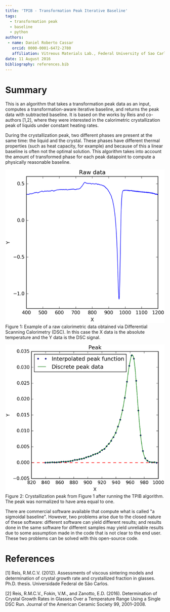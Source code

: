 ```yaml
---
title: 'TPIB - Transformation Peak Iterative Baseline'
tags:
  - transformation peak
  - baseline
  - python
authors:
 - name: Daniel Roberto Cassar
   orcid: 0000-0001-6472-2780
   affiliation: Vitreous Materials Lab., Federal University of Sao Carlos, Sao Carlos-SP, Brazil
date: 11 August 2016
bibliography: references.bib
---
```


# Summary

This is an algorithm that takes a transformation peak data as an input, computes a transformation-aware iterative baseline, and returns the peak data with subtracted baseline. It is based on the works by Reis and co-authors [1,2], where they were interested in the calorimetric crystallization peak of liquids under constant heating rates. 

During the crystallization peak, two different phases are present at the same time: the liquid and the crystal. These phases have different thermal properties (such as heat capacity, for example) and because of this a linear baseline is often not the optimal solution. This algorithm takes into account the amount of transformed phase for each peak datapoint to compute a physically reasonable baseline.

![Example of a raw calorimetric data obtained via Differential Scanning Calorimetry (DSC)](raw_data.png)
Figure 1: Example of a raw calorimetric data obtained via Differential Scanning Calorimetry (DSC). In this case the X data is the absolute temperature and the Y data is the DSC signal.

![Crystallization peak from Figure 1 after running the TPIB algorithm](peak.png)
Figure 2: Crystallization peak from Figure 1 after running the TPIB algorithm. The peak was normalized to have area equal to one.

There are commercial software available that compute what is called "a sigmoidal baseline". However, two problems arise due to the closed nature of these software: different software can yield different results; and results done in the same software for different samples may yield unreliable results due to some assumption made in the code that is not clear to the end user. These two problems can be solved with this open-source code.

# References

[1] Reis, R.M.C.V. (2012). Assessments of viscous sintering models and determination of crystal growth rate and crystallized fraction in glasses. Ph.D. thesis. Universidade Federal de São Carlos.

[2] Reis, R.M.C.V., Fokin, V.M., and Zanotto, E.D. (2016). Determination of Crystal Growth Rates in Glasses Over a Temperature Range Using a Single DSC Run. Journal of the American Ceramic Society 99, 2001–2008.
